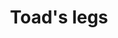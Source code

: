 ---
layout: item
title: Toad's legs
item-id: 2152
datatable: true
id: 2152
name: "Toad's legs"
members: true
lowalch: 0
highalch: 1
examine: "They're a gnome delicacy apparently."
monsters:
  - id: 7796
    name: "Lobstrosity"
    members: true
    combat_level: 68
    wiki_url: "https://oldschool.runescape.wiki/w/Lobstrosity"
    drops:
      - quantity: "2"
        rarity: 0.05084745762711865
        drop_requirements: null
---